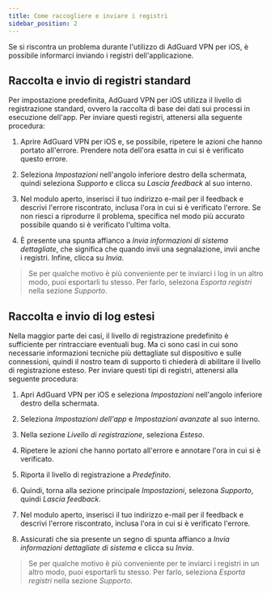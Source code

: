 ```yaml
---
title: Come raccogliere e inviare i registri
sidebar_position: 2
---
```


Se si riscontra un problema durante l'utilizzo di AdGuard VPN per iOS, è possibile informarci inviando i registri dell'applicazione.

## Raccolta e invio di registri standard

Per impostazione predefinita, AdGuard VPN per iOS utilizza il livello di registrazione standard, ovvero la raccolta di base dei dati sui processi in esecuzione dell'app. Per inviare questi registri, attenersi alla seguente procedura:

1. Aprire AdGuard VPN per iOS e, se possibile, ripetere le azioni che hanno portato all'errore. Prendere nota dell'ora esatta in cui si è verificato questo errore.

2. Seleziona *Impostazioni* nell'angolo inferiore destro della schermata, quindi seleziona *Supporto* e clicca su *Lascia feedback* al suo interno.

3. Nel modulo aperto, inserisci il tuo indirizzo e-mail per il feedback e descrivi l'errore riscontrato, inclusa l'ora in cui si è verificato l'errore. Se non riesci a riprodurre il problema, specifica nel modo più accurato possibile quando si è verificato l'ultima volta.

4. È presente una spunta affianco a *Invia informazioni di sistema dettagliate*, che significa che quando invii una segnalazione, invii anche i registri. Infine, clicca su *Invia*.
> Se per qualche motivo è più conveniente per te inviarci i log in un altro modo, puoi esportarli tu stesso. Per farlo, selezona *Esporta registri* nella sezione *Supporto*.

## Raccolta e invio di log estesi

Nella maggior parte dei casi, il livello di registrazione predefinito è sufficiente per rintracciare eventuali bug. Ma ci sono casi in cui sono necessarie informazioni tecniche più dettagliate sul dispositivo e sulle connessioni, quindi il nostro team di supporto ti chiederà di abilitare il livello di registrazione esteso. Per inviare questi tipi di registri, attenersi alla seguente procedura:

1. Apri AdGuard VPN per iOS e seleziona *Impostazioni* nell'angolo inferiore destro della schermata.

2. Seleziona *Impostazioni dell'app* e *Impostazioni avanzate* al suo interno.

3. Nella sezione *Livello di registrazione*, seleziona *Esteso*.

4. Ripetere le azioni che hanno portato all'errore e annotare l'ora in cui si è verificato.

5. Riporta il livello di registrazione a *Predefinito*.

6. Quindi, torna alla sezione principale *Impostazioni*, selezona *Supporto*, quindi *Lascia feedback*.

7. Nel modulo aperto, inserisci il tuo indirizzo e-mail per il feedback e descrivi l'errore riscontrato, inclusa l'ora in cui si è verificato l'errore.

8. Assicurati che sia presente un segno di spunta affianco a *Invia informazioni dettagliate di sistema* e clicca su *Invia*.
> Se per qualche motivo è più conveniente per te inviarci i registri in un altro modo, puoi esportarli tu stesso. Per farlo, seleziona *Esporta registri* nella sezione *Supporto*.
